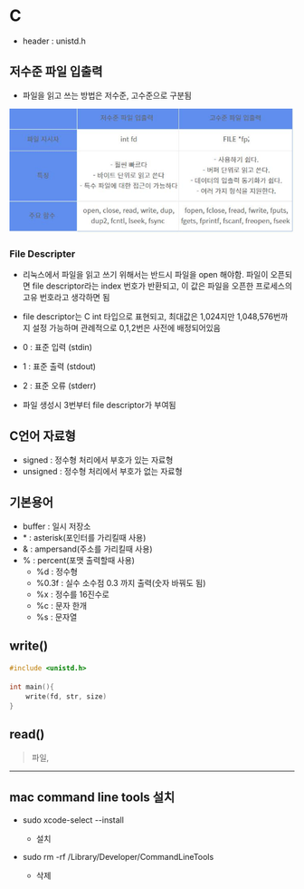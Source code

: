# C

- header : unistd.h

## 저수준 파일 입출력
- 파일을 읽고 쓰는 방법은 저수준, 고수준으로 구분됨

![파일 입출력](../../img/Linux_C_1.jpg)

### File Descripter
- 리눅스에서 파일을 읽고 쓰기 위해서는 반드시 파일을 open 해야함. 파일이 오픈되면 file descriptor라는 index 번호가 반환되고, 이 값은 파일을 오픈한 프로세스의 고유 번호라고 생각하면 됨

- file descriptor는 C int 타입으로 표현되고, 최대값은 1,024지만 1,048,576번까지 설정 가능하며 관례적으로 0,1,2번은 사전에 배정되어있음

- 0 : 표준 입력 (stdin)
- 1 : 표준 출력 (stdout)
- 2 : 표준 오류 (stderr)

- 파일 생성시 3번부터 file descriptor가 부여됨

## C언어 자료형
- signed : 정수형 처리에서 부호가 있는 자료형
- unsigned : 정수형 처리에서 부호가 없는 자료형

## 기본용어
- buffer : 일시 저장소
- &#42; : asterisk(포인터를 가리킬때 사용)
- & : ampersand(주소를 가리킬때 사용)
- % : percent(포맷 출력할때 사용)
  - %d : 정수형
  - %0.3f : 실수 소수점 0.3 까지 출력(숫자 바꿔도 됨)
  - %x : 정수를 16진수로
  - %c : 문자 한개
  - %s : 문자열

## write()
```c
#include <unistd.h>

int main(){
    write(fd, str, size)
}
```
## read()
  > 파일,

---

## mac command line tools 설치

- sudo xcode-select --install
  - 설치

- sudo rm -rf /Library/Developer/CommandLineTools
  - 삭제